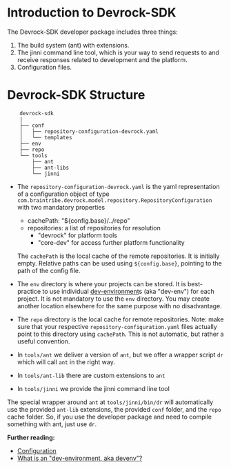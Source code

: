 # Introduction to Devrock-SDK

The Devrock-SDK developer package includes three things:
1.  The build system (ant) with extensions.
2.  The jinni command line tool, which is your way to send requests to and receive responses related to development and the platform. 
3.  Configuration files. 
 
# Devrock-SDK Structure

```plain
	devrock-sdk
	|
	├── conf 
	│   ├── repository-configuration-devrock.yaml
	│   └── templates
	├── env
	├── repo
	└── tools
	    ├── ant
	    ├── ant-libs
	    └── jinni
```

* The `repository-configuration-devrock.yaml` is the yaml representation of a configuration object of type `com.braintribe.devrock.model.repository.RepositoryConfiguration` with two mandatory properties

    - cachePath: "${config.base}/../repo"
    - repositories: a list of repositories for resolution
		- "devrock" for platform tools
		- "core-dev" for access further platform functionality 

    The `cachePath` is the local cache of the remote repositories. It is initially empty. Relative paths can be used using `${config.base}`, pointing to the path of the config file. 
    
* The `env` directory is where your projects can be stored. It is best-practice to use individual [dev-environment](dev-environment.md)s (aka "dev-env") for each project. It is not mandatory to use the `env` directory. You may create another location elsewhere for the same purpose with no disadvantage. 

* The `repo` directory is the local cache for remote repositories. Note: make sure that your respective `repository-configuration.yaml` files actually point to this directory using `cachePath`. This is not automatic, but rather a useful convention. 

* In `tools/ant` we deliver a version of `ant`, but we offer a wrapper script `dr` which will call `ant` in the right way. 

* In `tools/ant-lib` there are custom extensions to `ant`

* In `tools/jinni` we provide the jinni command line tool

The special wrapper around `ant` at `tools/jinni/bin/dr` will automatically use the provided `ant-lib` extensions, the provided `conf` folder, and the `repo` cache folder. So, if you use the developer package and need to compile something with ant, just use `dr`. 


__Further reading:__
  - [Configuration](configuration.md)
  - [What is an "dev-environment, aka devenv"?](dev-environment.md)
